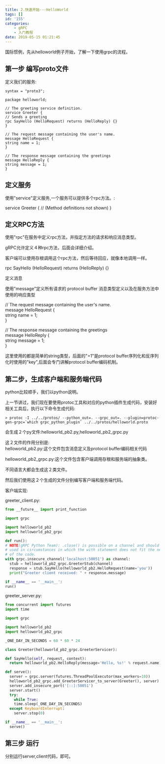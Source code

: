 ```yaml
---
title: 2.快速开始---HelloWorld
tags: []
id: '155'
categories:
    - gRPC
    - 入门教程
date: 2019-05-15 01:21:45
---
```


国际惯例，先从helloworld例子开始，了解一下使用grpc的流程。

## 第一步 编写proto文件

定义我们的服务:

```proto3
syntax = "proto3";

package helloworld;

// The greeting service definition.  
service Greeter {  
// Sends a greeting  
rpc SayHello (HelloRequest) returns (HelloReply) {}  
}

// The request message containing the user's name.  
message HelloRequest {  
string name = 1;  
}

// The response message containing the greetings  
message HelloReply {  
string message = 1;  
}
```

## 定义服务

使用"service"定义服务,一个服务可以提供多个rpc方法。:

service Greeter { // (Method definitions not shown) }

## 定义RPC方法

使用"rpc"在服务中定义rpc方法，并指定方法的请求和响应消息类型。

gRPC允许定义４种rpc方法，后面会详细介绍。

客户端可以使用存根调用这个rpc方法，然后等待回应，就像本地调用一样。

  
rpc SayHello (HelloRequest) returns (HelloReply) {}

定义消息

使用"message"定义所有请求的 protocol buffer 消息类型定义以及在服务方法中使用的响应类型

// The request message containing the user's name.  
message HelloRequest {  
string name = 1;  
}

// The response message containing the greetings  
message HelloReply {  
string message = 1;  
}

这里使用的都是简单的string类型，后面的"=1"是protocol buffer序列化和反序列化时使用的"key",后面会专门讲解protocol buffer编码机制。

## 第二步，生成客户端和服务端代码

python比较顺手，我们以python说明。

上一节讲过，我们现在要使用protoc工具和对应的python插件生成代码，安装好相关工具后，执行以下命令生成代码:

```shell
> protoc -I ../../protos/ --python_out=. --grpc_out=. --plugin=protoc-gen-grpc=`which grpc_python_plugin` ../../protos/helloworld.proto
```

会生成２个py文件:helloworld_pb2.py,helloworld_pb2_grpc.py

这２文件的作用分别是:  
helloworld_pb2.py:这个文件包含消息定义及protocol buffer编码相关代码

helloworld_pb2_grpc.py:这个文件包含客户端调用存根和服务端的抽象类。

不同语言大都会生成这２类文件。

然后我们使用这２个生成的文件分别编写客户端和服务端代码。

客户端实现:

greeter_client.py:

```python
from __future__ import print_function

import grpc

import helloworld_pb2  
import helloworld_pb2_grpc

def run():  
# NOTE(gRPC Python Team): .close() is possible on a channel and should be  
# used in circumstances in which the with statement does not fit the needs  
# of the code.  
with grpc.insecure_channel('localhost:50051') as channel:  
  stub = helloworld_pb2_grpc.GreeterStub(channel)  
  response = stub.SayHello(helloworld_pb2.HelloRequest(name='you'))  
  print("Greeter client received: " + response.message)

if __name__ == '__main__':  
run()

```

greeter_server.py:

```python
from concurrent import futures  
import time

import grpc

import helloworld_pb2  
import helloworld_pb2_grpc

_ONE_DAY_IN_SECONDS = 60 * 60 * 24

class Greeter(helloworld_pb2_grpc.GreeterServicer):

def SayHello(self, request, context):  
  return helloworld_pb2.HelloReply(message='Hello, %s!' % request.name)

def serve():  
  server = grpc.server(futures.ThreadPoolExecutor(max_workers=10))  
  helloworld_pb2_grpc.add_GreeterServicer_to_server(Greeter(), server)  
  server.add_insecure_port('[::]:50051')  
  server.start()  
  try:  
    while True:  
    time.sleep(_ONE_DAY_IN_SECONDS)  
  except KeyboardInterrupt:  
    server.stop(0)

if __name__ == '__main__':  
  serve()
```

## 第三步 运行

分别运行server,client代码，即可。